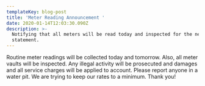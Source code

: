 ```yaml
---
templateKey: blog-post
title: 'Meter Reading Announcement '
date: 2020-01-14T12:03:30.090Z
description: >-
  Notifying that all meters will be read today and inspected for the next bill
  statement.
---
```

  Routine meter readings will be collected today and tomorrow.  Also, all meter vaults will be inspected.  Any illegal activity will be prosecuted and damages and all service charges will be applied to account.  Please report anyone in a water pit.  We are trying to keep our rates to a minimum.  Thank you!
